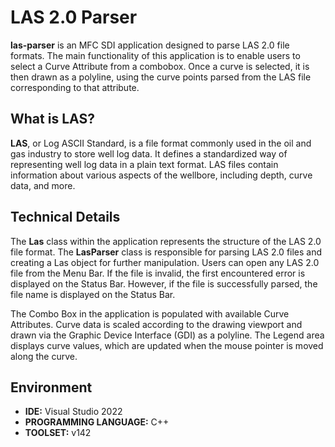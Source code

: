 # LAS 2.0 Parser

**las-parser** is an MFC SDI application designed to parse LAS 2.0 file formats. The main functionality of this application is to enable users to select a Curve Attribute from a combobox. Once a curve is selected, it is then drawn as a polyline, using the curve points parsed from the LAS file corresponding to that attribute.

## What is LAS?

**LAS**, or Log ASCII Standard, is a file format commonly used in the oil and gas industry to store well log data. It defines a standardized way of representing well log data in a plain text format. LAS files contain information about various aspects of the wellbore, including depth, curve data, and more.

## Technical Details

The **Las** class within the application represents the structure of the LAS 2.0 file format. The **LasParser** class is responsible for parsing LAS 2.0 files and creating a Las object for further manipulation. Users can open any LAS 2.0 file from the Menu Bar. If the file is invalid, the first encountered error is displayed on the Status Bar. However, if the file is successfully parsed, the file name is displayed on the Status Bar.

The Combo Box in the application is populated with available Curve Attributes. Curve data is scaled according to the drawing viewport and drawn via the Graphic Device Interface (GDI) as a polyline. The Legend area displays curve values, which are updated when the mouse pointer is moved along the curve.

## Environment

- **IDE:** Visual Studio 2022
- **PROGRAMMING LANGUAGE:** C++
- **TOOLSET:** v142
